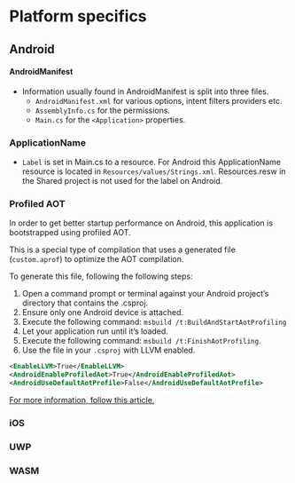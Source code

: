 # Platform specifics

## Android

#### AndroidManifest
- Information usually found in AndroidManifest is split into three files.
    - `AndroidManifest.xml` for various options, intent filters providers etc.
    - `AssemblyInfo.cs` for the permissions.
    - `Main.cs` for the `<Application>` properties. 

### ApplicationName
- `Label` is set in Main.cs to a resource. For Android this ApplicationName resource is located in `Resources/values/Strings.xml`. Resources.resw in the Shared project is not used for the label on Android.

### Profiled AOT

In order to get better startup performance on Android, this application is bootstrapped using profiled AOT.

This is a special type of compilation that uses a generated file (`custom.aprof`) to optimize the AOT compilation.

To generate this file, following the following steps:

1. Open a command prompt or terminal against your Android project’s directory that contains the .csproj.
1. Ensure only one Android device is attached.
1. Execute the following command: `msbuild /t:BuildAndStartAotProfiling`
1. Let your application run until it’s loaded.
1. Execute the following command: `msbuild /t:FinishAotProfiling`.
1. Use the file in your `.csproj` with LLVM enabled.
```xml
<EnableLLVM>True</EnableLLVM>
<AndroidEnableProfiledAot>True</AndroidEnableProfiledAot>
<AndroidUseDefaultAotProfile>False</AndroidUseDefaultAotProfile>
```

[For more information, follow this article.](https://devblogs.microsoft.com/xamarin/faster-android-startup-times-with-startup-tracing/)

### iOS



### UWP



### WASM


